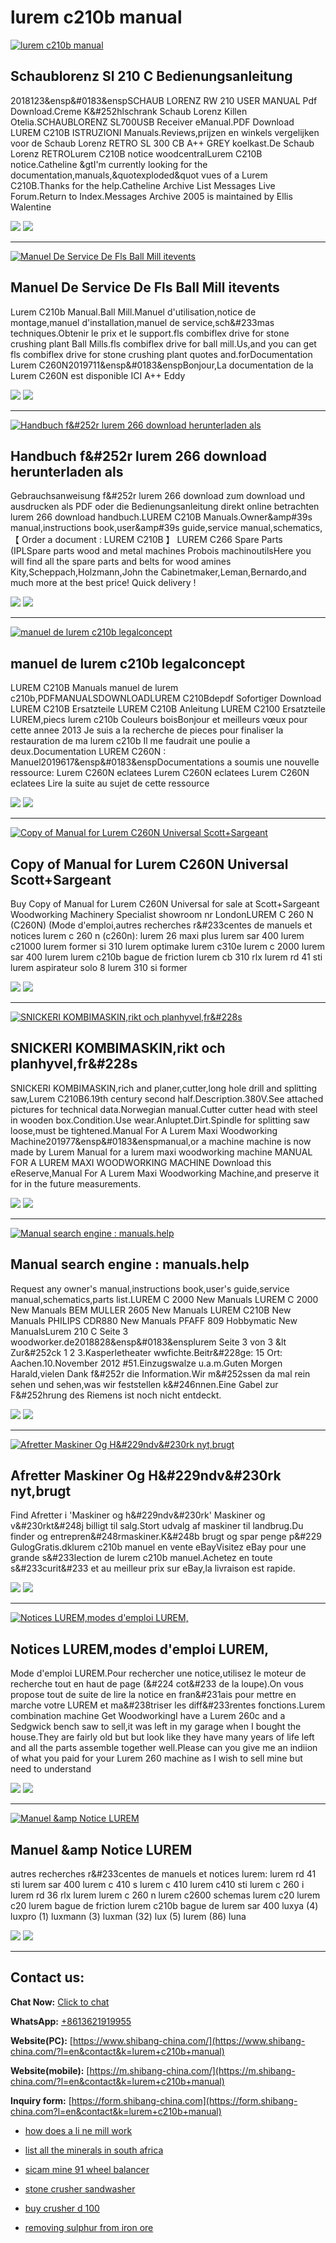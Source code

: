# lurem c210b manual

<a href="https://swt.shibang-china.com/?l=en&img&k=lurem+c210b+manual" target="_blank">![lurem c210b manual](http://static.shibang-china.com/all-800x300/1436.jpg)</a>

## Schaublorenz Sl 210 C Bedienungsanleitung
2018123&ensp&#0183&enspSCHAUB LORENZ RW 210 USER MANUAL Pdf Download.Creme K&#252hlschrank Schaub Lorenz Killen Otelia.SCHAUBLORENZ SL700USB Receiver eManual.PDF Download LUREM C210B ISTRUZIONI Manuals.Reviews,prijzen en winkels vergelijken voor de Schaub Lorenz RETRO SL 300 CB A++ GREY koelkast.De Schaub Lorenz RETROLurem C210B notice woodcentralLurem C210B notice.Catheline &gtI'm currently looking for the documentation,manuals,&quotexploded&quot vues of a Lurem C210B.Thanks for the help.Catheline Archive List Messages Live Forum.Return to Index.Messages Archive 2005 is maintained by Ellis Walentine


<a href="https://whatsapp.shibangsoft.com/WhatsApp.php" target="_blank" title="WhatsApp">![](http://static.shibang-china.com/icon/whatsapp.png)</a> <a href="https://swt.shibang-china.com/?l=en&icon&k=lurem+c210b+manual" target="_blank">![](http://static.shibang-china.com/icon/chat-en.png)</a>

---

<a href="https://swt.shibang-china.com/?l=en&img&k=lurem+c210b+manual" target="_blank">![Manuel De Service De Fls Ball Mill itevents](http://static.shibang-china.com/all-800x300/317.jpg)</a>

## Manuel De Service De Fls Ball Mill itevents
Lurem C210b Manual.Ball Mill.Manuel d'utilisation,notice de montage,manuel d'installation,manuel de service,sch&#233mas techniques.Obtenir le prix et le support.fls combiflex drive for stone crushing plant Ball Mills.fls combiflex drive for ball mill.Us,and you can get fls combiflex drive for stone crushing plant quotes and.forDocumentation Lurem C260N2019711&ensp&#0183&enspBonjour,La documentation de la Lurem C260N est disponible ICI A++ Eddy


<a href="https://whatsapp.shibangsoft.com/WhatsApp.php" target="_blank" title="WhatsApp">![](http://static.shibang-china.com/icon/whatsapp.png)</a> <a href="https://swt.shibang-china.com/?l=en&icon&k=lurem+c210b+manual" target="_blank">![](http://static.shibang-china.com/icon/chat-en.png)</a>

---

<a href="https://swt.shibang-china.com/?l=en&img&k=lurem+c210b+manual" target="_blank">![Handbuch f&#252r lurem 266 download herunterladen als](http://static.shibang-china.com/all-800x300/1064.jpg)</a>

## Handbuch f&#252r lurem 266 download herunterladen als
Gebrauchsanweisung f&#252r lurem 266 download zum download und ausdrucken als PDF oder die Bedienungsanleitung direkt online betrachten lurem 266 download handbuch.LUREM C210B Manuals.Owner&amp#39s manual,instructions book,user&amp#39s guide,service manual,schematics,【 Order a document : LUREM C210B 】 LUREM C266 Spare Parts (IPLSpare parts wood and metal machines Probois machinoutilsHere you will find all the spare parts and belts for wood amines Kity,Scheppach,Holzmann,John the Cabinetmaker,Leman,Bernardo,and much more at the best price! Quick delivery !


<a href="https://whatsapp.shibangsoft.com/WhatsApp.php" target="_blank" title="WhatsApp">![](http://static.shibang-china.com/icon/whatsapp.png)</a> <a href="https://swt.shibang-china.com/?l=en&icon&k=lurem+c210b+manual" target="_blank">![](http://static.shibang-china.com/icon/chat-en.png)</a>

---

<a href="https://swt.shibang-china.com/?l=en&img&k=lurem+c210b+manual" target="_blank">![manuel de lurem c210b legalconcept](http://static.shibang-china.com/all-800x300/572.jpg)</a>

## manuel de lurem c210b legalconcept
LUREM C210B Manuals manuel de lurem c210b,PDFMANUALSDOWNLOADLUREM C210Bdepdf Sofortiger Download LUREM C210B Ersatzteile LUREM C210B Anleitung LUREM C2100 Ersatzteile LUREM,piecs lurem c210b Couleurs boisBonjour et meilleurs vœux pour cette annee 2013 Je suis a la recherche de pieces pour finaliser la restauration de ma lurem c210b Il me faudrait une poulie a deux.Documentation LUREM C260N : Manuel2019617&ensp&#0183&enspDocumentations a soumis une nouvelle ressource: Lurem C260N eclatees Lurem C260N eclatees Lurem C260N eclatees Lire la suite au sujet de cette ressource


<a href="https://whatsapp.shibangsoft.com/WhatsApp.php" target="_blank" title="WhatsApp">![](http://static.shibang-china.com/icon/whatsapp.png)</a> <a href="https://swt.shibang-china.com/?l=en&icon&k=lurem+c210b+manual" target="_blank">![](http://static.shibang-china.com/icon/chat-en.png)</a>

---

<a href="https://swt.shibang-china.com/?l=en&img&k=lurem+c210b+manual" target="_blank">![Copy of Manual for Lurem C260N Universal Scott+Sargeant](http://static.shibang-china.com/all-800x300/207.jpg)</a>

## Copy of Manual for Lurem C260N Universal Scott+Sargeant
Buy Copy of Manual for Lurem C260N Universal for sale at Scott+Sargeant Woodworking Machinery Specialist showroom nr LondonLUREM C 260 N (C260N) (Mode d'emploi,autres recherches r&#233centes de manuels et notices lurem c 260 n (c260n): lurem 26 maxi plus lurem sar 400 lurem c21000 lurem former si 310 lurem optimake lurem c310e lurem c 2000 lurem sar 400 lurem lurem c210b bague de friction lurem cb 310 rlx lurem rd 41 sti lurem aspirateur solo 8 lurem 310 si former


<a href="https://whatsapp.shibangsoft.com/WhatsApp.php" target="_blank" title="WhatsApp">![](http://static.shibang-china.com/icon/whatsapp.png)</a> <a href="https://swt.shibang-china.com/?l=en&icon&k=lurem+c210b+manual" target="_blank">![](http://static.shibang-china.com/icon/chat-en.png)</a>

---

<a href="https://swt.shibang-china.com/?l=en&img&k=lurem+c210b+manual" target="_blank">![SNICKERI KOMBIMASKIN,rikt och planhyvel,fr&#228s](http://static.shibang-china.com/all-800x300/642.jpg)</a>

## SNICKERI KOMBIMASKIN,rikt och planhyvel,fr&#228s
SNICKERI KOMBIMASKIN,rich and planer,cutter,long hole drill and splitting saw,Lurem C210B6.19th century second half.Description.380V.See attached pictures for technical data.Norwegian manual.Cutter cutter head with steel in wooden box.Condition.Use wear.Anluptet.Dirt.Spindle for splitting saw loose,must be tightened.Manual For A Lurem Maxi Woodworking Machine201977&ensp&#0183&enspmanual,or a machine machine is now made by Lurem Manual for a lurem maxi woodworking machine MANUAL FOR A LUREM MAXI WOODWORKING MACHINE Download this eReserve,Manual For A Lurem Maxi Woodworking Machine,and preserve it for in the future measurements.


<a href="https://whatsapp.shibangsoft.com/WhatsApp.php" target="_blank" title="WhatsApp">![](http://static.shibang-china.com/icon/whatsapp.png)</a> <a href="https://swt.shibang-china.com/?l=en&icon&k=lurem+c210b+manual" target="_blank">![](http://static.shibang-china.com/icon/chat-en.png)</a>

---

<a href="https://swt.shibang-china.com/?l=en&img&k=lurem+c210b+manual" target="_blank">![Manual search engine : manuals.help](http://static.shibang-china.com/all-800x300/366.jpg)</a>

## Manual search engine : manuals.help
Request any owner's manual,instructions book,user's guide,service manual,schematics,parts list.LUREM C 2000 New Manuals LUREM C 2000 New Manuals BEM MULLER 2605 New Manuals LUREM C210B New Manuals PHILIPS CDR880 New Manuals PFAFF 809 Hobbymatic New ManualsLurem 210 C Seite 3 woodworker.de2018828&ensp&#0183&ensplurem Seite 3 von 3 &lt Zur&#252ck 1 2 3.Kasperletheater wwfichte.Beitr&#228ge: 15 Ort: Aachen.10.November 2012 #51.Einzugswalze u.a.m.Guten Morgen Harald,vielen Dank f&#252r die Information.Wir m&#252ssen da mal rein sehen und sehen,was wir feststellen k&#246nnen.Eine Gabel zur F&#252hrung des Riemens ist noch nicht entdeckt.


<a href="https://whatsapp.shibangsoft.com/WhatsApp.php" target="_blank" title="WhatsApp">![](http://static.shibang-china.com/icon/whatsapp.png)</a> <a href="https://swt.shibang-china.com/?l=en&icon&k=lurem+c210b+manual" target="_blank">![](http://static.shibang-china.com/icon/chat-en.png)</a>

---

<a href="https://swt.shibang-china.com/?l=en&img&k=lurem+c210b+manual" target="_blank">![Afretter Maskiner Og H&#229ndv&#230rk nyt,brugt](http://static.shibang-china.com/all-800x300/780.jpg)</a>

## Afretter Maskiner Og H&#229ndv&#230rk nyt,brugt
Find Afretter i 'Maskiner og h&#229ndv&#230rk' Maskiner og v&#230rkt&#248j billigt til salg.Stort udvalg af maskiner til landbrug.Du finder og entrepren&#248rmaskiner.K&#248b brugt og spar penge p&#229 GulogGratis.dklurem c210b manuel en vente eBayVisitez eBay pour une grande s&#233lection de lurem c210b manuel.Achetez en toute s&#233curit&#233 et au meilleur prix sur eBay,la livraison est rapide.


<a href="https://whatsapp.shibangsoft.com/WhatsApp.php" target="_blank" title="WhatsApp">![](http://static.shibang-china.com/icon/whatsapp.png)</a> <a href="https://swt.shibang-china.com/?l=en&icon&k=lurem+c210b+manual" target="_blank">![](http://static.shibang-china.com/icon/chat-en.png)</a>

---

<a href="https://swt.shibang-china.com/?l=en&img&k=lurem+c210b+manual" target="_blank">![Notices LUREM,modes d'emploi LUREM,](http://static.shibang-china.com/all-800x300/293.jpg)</a>

## Notices LUREM,modes d'emploi LUREM,
Mode d'emploi LUREM.Pour rechercher une notice,utilisez le moteur de recherche tout en haut de page (&#224 cot&#233 de la loupe).On vous propose tout de suite de lire la notice en fran&#231ais pour mettre en marche votre LUREM et ma&#238triser les diff&#233rentes fonctions.Lurem combination machine Get WoodworkingI have a Lurem 260c and a Sedgwick bench saw to sell,it was left in my garage when I bought the house.They are fairly old but but look like they have many years of life left and all the parts assemble together well.Please can you give me an indiion of what you paid for your Lurem 260 machine as I wish to sell mine but need to understand


<a href="https://whatsapp.shibangsoft.com/WhatsApp.php" target="_blank" title="WhatsApp">![](http://static.shibang-china.com/icon/whatsapp.png)</a> <a href="https://swt.shibang-china.com/?l=en&icon&k=lurem+c210b+manual" target="_blank">![](http://static.shibang-china.com/icon/chat-en.png)</a>

---

<a href="https://swt.shibang-china.com/?l=en&img&k=lurem+c210b+manual" target="_blank">![Manuel &amp Notice LUREM](http://static.shibang-china.com/all-800x300/957.jpg)</a>

## Manuel &amp Notice LUREM
autres recherches r&#233centes de manuels et notices lurem: lurem rd 41 sti lurem sar 400 lurem c 410 s lurem c 410 lurem c410 sti lurem c 260 i lurem rd 36 rlx lurem lurem c 260 n lurem c2600 schemas lurem c20 lurem c20 lurem bague de friction lurem c210b bague de lurem sar 400 luxya (4) luxpro (1) luxmann (3) luxman (32) lux (5) lurem (86) luna

<a href="https://whatsapp.shibangsoft.com/WhatsApp.php" target="_blank" title="WhatsApp">![](http://static.shibang-china.com/icon/whatsapp.png)</a> <a href="https://swt.shibang-china.com/?l=en&icon&k=lurem+c210b+manual" target="_blank">![](http://static.shibang-china.com/icon/chat-en.png)</a>

---
## Contact us:

**Chat Now:** [Click to chat](https://swt.shibang-china.com?l=en&contact&k=lurem+c210b+manual)

**WhatsApp:**  [+8613621919955](https://whatsapp.shibangsoft.com/WhatsApp.php)

**Website(PC):** [https://www.shibang-china.com/](https://www.shibang-china.com/?l=en&contact&k=lurem+c210b+manual)

**Website(mobile):** [https://m.shibang-china.com/](https://m.shibang-china.com/?l=en&contact&k=lurem+c210b+manual)

**Inquiry form:** [https://form.shibang-china.com](https://form.shibang-china.com?l=en&contact&k=lurem+c210b+manual)

* [how does a li ne mill work](../114/how%20does%20a%20li%20ne%20mill%20work.md)

* [list all the minerals in south africa](../121/list%20all%20the%20minerals%20in%20south%20africa.md)

* [sicam mine 91 wheel balancer](../111/sicam%20mine%2091%20wheel%20balancer.md)

* [stone crusher sandwasher](../124/stone%20crusher%20sandwasher.md)

* [buy crusher d 100](../112/buy%20crusher%20d%20100.md)

* [removing sulphur from iron ore](../119/removing%20sulphur%20from%20iron%20ore.md)
